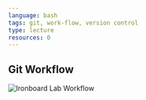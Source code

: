 ```yaml
---
language: bash
tags: git, work-flow, version control
type: lecture
resources: 0
---
```


## Git Workflow

<img src="http://ironboard-curriculum-content.s3.amazonaws.com/front-end/lab-assets/ironboard-lab-workflow.png" alt="Ironboard Lab Workflow">

